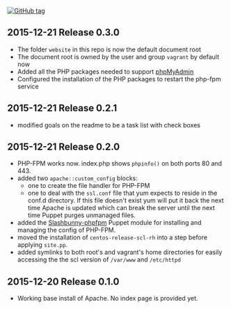 [![GitHub tag][gh-tag-img]][gh-link]

## 2015-12-21 Release 0.3.0  
* The folder `website` in this repo is now the default document root
* The document root is owned by the user and group `vagrant` by default now
* Added all the PHP packages needed to support [phpMyAdmin][pma]
* Configured the installation of the PHP packages to restart the php-fpm service

## 2015-12-21 Release 0.2.1  
* modified goals on the readme to be a task list with check boxes

## 2015-12-21 Release 0.2.0  
* PHP-FPM works now. index.php shows `phpinfo()` on both ports 80 and 443.
* added two `apache::custom_config` blocks:
  * one to create the file handler for PHP-FPM
  * one to deal with the `ssl.conf` file that yum
    expects to reside in the conf.d directory. If this file doesn't exist yum
    will put it back the next time Apache is updated which can break the server
    until the next time Puppet purges unmanaged files.
* added the [Slashbunny-phpfpm][mod-phpfpm] Puppet module for installing and
  managing the config of PHP-FPM.
* moved the installation of `centos-release-scl-rh` into a step before applying
  `site.pp`.
* added symlinks to both root's and vagrant's home directories for easily
  accessing the the scl version of `/var/www` and `/etc/httpd`

## 2015-12-20 Release 0.1.0  
* Working base install of Apache. No index page is provided yet.


[gh-tag-img]: https://img.shields.io/github/tag/genebean/scl-lamp-stack-via-puppet.svg
[gh-link]: https://github.com/genebean/scl-lamp-stack-via-puppet
[mod-phpfpm]: https://forge.puppetlabs.com/Slashbunny/phpfpm
[pma]: https://www.phpmyadmin.net
